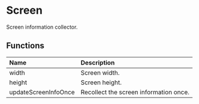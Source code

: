 # Screen

Screen information collector.

## Functions

| Name | Description |
|:---|:---|
| width | Screen width. |
| height | Screen height. |
| updateScreenInfoOnce | Recollect the screen information once. |
